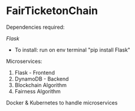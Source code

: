 # FairTicketonChain

Dependencies required:

*Flask*
- To install: run on env terminal "pip install Flask"

Microservices:
1. Flask - Frontend
2. DynamoDB - Backend
3. Blockchain Algorithm
4. Fairness Algorithm

Docker & Kubernetes to handle microservices